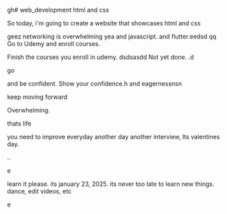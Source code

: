 gh# web_development
html and css

So today, i'm going to create a website that showcases html and css

geez networking is overwhelming
yea
and javascript.
and flutter.eedsd
qq
Go to Udemy and enroll courses.

Finish the courses you enroll in udemy.
dsdsasdd
Not yet done. .d

go

and be confident.
Show your confidence.h
and eagernessnsn

keep moving forward

Overwhelming.

thats life

you need to improve everyday
another day another interview, Its valentines day.

..

e










learn it please. its january 23, 2025. its never too late to learn new things.
dance, edit videos, etc

e 
